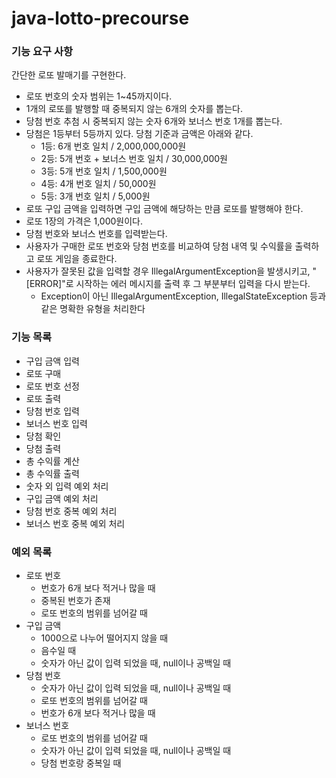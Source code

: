 # java-lotto-precourse

### 기능 요구 사항
간단한 로또 발매기를 구현한다.
- 로또 번호의 숫자 범위는 1~45까지이다.
- 1개의 로또를 발행할 때 중복되지 않는 6개의 숫자를 뽑는다.
- 당첨 번호 추첨 시 중복되지 않는 숫자 6개와 보너스 번호 1개를 뽑는다.
- 당첨은 1등부터 5등까지 있다. 당첨 기준과 금액은 아래와 같다.
  - 1등: 6개 번호 일치 / 2,000,000,000원
  - 2등: 5개 번호 + 보너스 번호 일치 / 30,000,000원
  - 3등: 5개 번호 일치 / 1,500,000원
  - 4등: 4개 번호 일치 / 50,000원
  - 5등: 3개 번호 일치 / 5,000원
- 로또 구입 금액을 입력하면 구입 금액에 해당하는 만큼 로또를 발행해야 한다.
- 로또 1장의 가격은 1,000원이다.
- 당첨 번호와 보너스 번호를 입력받는다.
- 사용자가 구매한 로또 번호와 당첨 번호를 비교하여 당첨 내역 및 수익률을 출력하고 로또 게임을 종료한다.
- 사용자가 잘못된 값을 입력할 경우 IllegalArgumentException을 발생시키고, "[ERROR]"로 시작하는 에러 메시지를 출력 후 그 부분부터 입력을 다시 받는다.
  - Exception이 아닌 IllegalArgumentException, IllegalStateException 등과 같은 명확한 유형을 처리한다

### 기능 목록
- 구입 금액 입력
- 로또 구매
- 로또 번호 선정
- 로또 출력
- 당첨 번호 입력
- 보너스 번호 입력
- 당첨 확인
- 당첨 출력
- 총 수익률 계산
- 총 수익률 출력
- 숫자 외 입력 예외 처리
- 구입 금액 예외 처리
- 당첨 번호 중복 예외 처리
- 보너스 번호 중복 예외 처리

### 예외 목록
- 로또 번호
  - 번호가 6개 보다 적거나 많을 때
  - 중복된 번호가 존재
  - 로또 번호의 범위를 넘어갈 때
- 구입 금액
  - 1000으로 나누어 떨어지지 않을 때
  - 음수일 때
  - 숫자가 아닌 값이 입력 되었을 때, null이나 공백일 때
- 당첨 번호
  - 숫자가 아닌 값이 입력 되었을 때, null이나 공백일 때
  - 로또 번호의 범위를 넘어갈 때
  - 번호가 6개 보다 적거나 많을 때
- 보너스 번호
  - 로또 번호의 범위를 넘어갈 때
  - 숫자가 아닌 값이 입력 되었을 때, null이나 공백일 때
  - 당첨 번호랑 중복일 때
